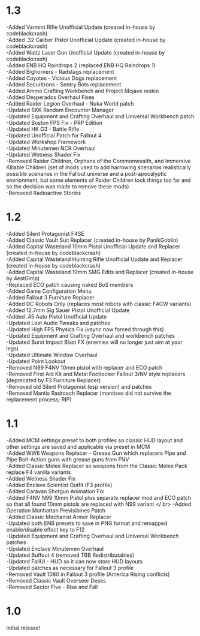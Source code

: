 # 1.3

  -Added Varmint Rifle Unofficial Update (created in-house by codeblackcrash) <br />
  -Added .32 Caliber Pistol Unofficial Update (created in-house by codeblackcrash) <br />
  -Added Wattz Laser Gun Unofficial Update (created in-house by codeblackcrash) <br />
  -Added ENB HQ Raindrops 2 (replaced ENB HQ Raindrops 1) <br />
  -Added Bighorners - Radstags replacement <br />
  -Added Coyotes - Vicious Dogs replacement <br />
  -Added Securitrons - Sentry Bots replacement <br />
  -Added Ammo Crafting Workbench and Project Mojave reskin <br />
  -Added Desperados Overhaul Fixes <br />
  -Added Raider Legion Overhaul - Nuka World patch <br />
  -Updated SKK Random Encounter Manager <br />
  -Updated Equipment and Crafting Overhaul and Universal Workbench patch <br />
  -Updated Boston FPS Fix - PRP Edition <br />
  -Updated HK G3 - Battle Rifle <br />
  -Updated Unofficial Patch for Fallout 4 <br />
  -Updated Workshop Framework <br />
  -Updated Minutemen NCR Overhaul <br />
  -Updated Wetness Shader Fix <br />
  -Removed Raider Children, Orphans of the Commonwealth, and Immersive Killable Children (set of mods used to add harrowing scenarios realistically possible scenarios in the Fallout universe and a post-apocalyptic envrionment, but some elements of Raider Children took things too far and so the decision was made to remove these mods) <br />
  -Removed Radioactive Stories

# 1.2

  -Added Silent Protagonist F4SE <br />
  -Added Classic Vault Suit Replacer (created in-house by PanikGoblin) <br />
  -Added Capital Wasteland 10mm Pistol Unofficial Update and Replacer (created in-house by codeblackcrash) <br />
  -Added Capital Wasteland Hunting Rifle Unofficial Update and Replacer (created in-house by codeblackcrash) <br />
  -Added Capital Wasteland 10mm SMG Edits and Replacer (created in-house by 4estGimp) <br />
  -Replaced ECO patch causing naked BoS members <br />
  -Added Game Configuration Menu <br />
  -Added Fallout 3 Furniture Replacer <br />
  -Added DC Robots Only (replaces most robots with classic F4CW variants) <br />
  -Added 12.7mm Sig Sauer Pistol Unofficial Update <br />
  -Added .45 Auto Pistol Unofficial Update <br />
  -Updated Lost Audio Tweaks and patches <br />
  -Updated High FPS Physics Fix (vsync now forced through this) <br />
  -Updated Equipment and Crafting Overhaul and workbench patches <br />
  -Updated Burst Impact Blast FX (enemies will no longer just aim at your legs) <br />
  -Updated Ultimate Window Overhaul <br />
  -Updated Point Lookout <br />
  -Removed N99 F4NV 10mm pistol with replacer and ECO patch <br />
  -Removed First Aid Kit and Metal Footlocker Fallout 3/NV style replacers (deprecated by F3 Furniture Replacer) <br />
  -Removed old Silent Protagonist (esp version) and patches <br />
  -Removed Mantis Radroach Replacer (mantises did not survive the replacement process; RIP)

# 1.1

  -Added MCM settings preset to both profiles so classic HUD layout and other settings are saved and applicable via preset in MCM <br />
  -Added WWII Weapons Replacer - Grease Gun which replacers Pipe and Pipe Bolt-Action guns with grease guns from FNV <br />
  -Added Classic Melee Replacer so weapons from the Classic Melee Pack replace F4 vanilla variants <br />
  -Added Wetness Shader Fix <br />
  -Added Enclave Scientist Outfit (F3 profile) <br />
  -Added Caravan Shotgun Animation Fix <br />
  -Added F4NV N99 10mm Pistol plus separate replacer mod and ECO patch so that all found 10mm pistols are replaced with N99 variant </ br>
  -Added Operation Manhattan Previsibines Patch <br />
  -Added Classic Mechanist Armor Replacer <br />
  -Updated both ENB presets to save in PNG format and remapped enable/disable effect key to F12 <br />
  -Updated Equipment and Crafting Overhaul and Universal Workbench patches <br />
  -Updated Enclave Minutemen Overhaul <br />
  -Updated Buffout 4 (removed TBB Redistributables) <br />
  -Updated FallUI - HUD so it can now store HUD layouts <br />
  -Updated patches as necessary for Fallout 3 profile <br />
  -Removed Vault 1080 in Fallout 3 profile (America Rising conflicts) <br />
  -Removed Classic Vault Overseer Desks <br />
  -Removed Sector Five - Rise and Fall

# 1.0

Initial release!
